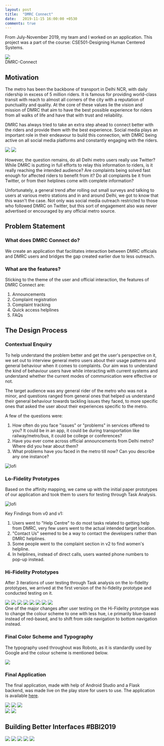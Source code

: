 ```yaml
---
layout: post
title:  "DMRC Connect"
date:   2019-11-15 16:00:00 +0530
comments: true
---
```


From July-November 2019, my team and I worked on an application. This project was a part of the course: CSE501-Designing Human Centered Systems.

<div class="container">
  <img class="logo" src="/images/DMRC/logo.png">  <br>
  DMRC-Connect
</div>



## Motivation
The metro has been the backbone of transport in Delhi NCR, with daily ridership in excess of 5 million riders. It is famous for providing world-class transit with reach to almost all corners of the city with a reputation of punctuality and quality. At the core of these values lie the vision and mission of DMRC that aim to have the best possible experience for riders from all walks of life and have that with trust and reliability.

DMRC has always tried to take an extra step ahead to connect better with the riders and provide them with the best experience. Social media plays an important role in their endeavour to build this connection, with DMRC being active on all social media platforms and constantly engaging with the riders.  
<div class="container">
  <img class="tweets" src="/images/DMRC/6_q_r.png">
  <img class="tweets" src="/images/DMRC/7_q_r.png">
</div>

However, the question remains, do all Delhi metro users really use Twitter? While DMRC is putting in full efforts to relay this information to riders, is it really reaching the intended audience? Are complaints being solved fast enough for affected riders to benefit from it? Do all complaints be it from Twitter, or from their helplines come with complete information?

Unfortunately, a general trend after rolling out small surveys and talking to users at various metro stations and in and around Delhi, we got to know that this wasn't the case. Not only was social media outreach restricted to those who followed DMRC on Twitter, but this sort of engagement also was never advertised or encouraged by any official metro source.  

## Problem Statement

### What does DMRC Connect do? 
We create an application that facilitates interaction between DMRC officials and DMRC users and bridges the gap created earlier due to less outreach.

### What are the features?

Sticking to the theme of the user and official interaction, the features of DMRC Connect are:
1. Announcements
2. Complaint registration
3. Complaint tracking
4. Quick access helplines
5. FAQs

## The Design Process

### Contextual Enquiry
To help understand the problem better and get the user's perspective on it, we set out to interview general metro users about their usage patterns and general behaviour when it comes to complaints. Our aim was to understand the kind of behaviour users have while interacting with current systems and understand whether the current modes of communication were effective or not.

The target audience was any general rider of the metro who was not a minor, and questions ranged from general ones that helped us understand their general behaviour towards tackling issues they faced, to more specific ones that asked the user about their experiences specific to the metro.

A few of the questions were:
1. How often do you face "issues" or "problems" in services offered to you? It could be in an app, it could be during transportation like railway/metro/bus, it could be college or conferences?
2. Have you ever come across official announcements from Delhi metro? Where did you hear about them?
3. What problems have you faced in the metro till now? Can you describe any one instance? 

![lofi](/images/DMRC/affinity_diagram.jpg)

### Lo-Fidelity Prototypes

Based on the affinity mapping, we came up with the initial paper prototypes of our application and took them to users for testing through Task Analysis.

![lofi](/images/DMRC/lofi-prototypes.jpg)

Key Findings from v0 and v1:
1. Users went to "Help Centre" to do most tasks related to getting help from DMRC, very few users went to the actual intended target location.
2. "Contact Us" seemed to be a way to contact the developers rather than DMRC helplines.
3. Some people went to the complaint section in v2 to find women's helpline.
4. In helplines, instead of direct calls, users wanted phone numbers to pop-up instead.

### Hi-Fidelity Prototypes

After 3 iterations of user testing through Task analysis on the lo-fidelity prototypes, we arrived at the first version of the hi-fidelity prototype and conducted testing on it.   

<div class="container">
  <img class="final-app" src="/images/DMRC/hi-fed/1.png">
  <img class="final-app" src="/images/DMRC/hi-fed/2.png">
  <img class="final-app" src="/images/DMRC/hi-fed/3.png">
  <img class="final-app" src="/images/DMRC/hi-fed/4.png">
  <img class="final-app" src="/images/DMRC/hi-fed/5.png">
  <img class="final-app" src="/images/DMRC/hi-fed/6.png">
  <img class="final-app" src="/images/DMRC/hi-fed/7.png">
  <img class="final-app" src="/images/DMRC/hi-fed/8.png">
</div>
One of the major changes after user testing on the Hi-Fidelity prototype was to change the colour scheme to one with less hue, i.e primarily blue-based instead of red-based, and to shift from side navigation to bottom navigation instead.

### Final Color Scheme and Typography

The typography used throughout was Roboto, as it is standardly used by Google and the colour scheme is mentioned below.

<img class="colorscheme" src="/images/DMRC/color-scheme.jpg">

### Final Application

The final application, made with help of Android Studio and a Flask backend, was made live on the play store for users to use. The application is available [here](https://bit.ly/2NVhIEV).  

<div class="container">
  <img class="final-app" src="/images/DMRC/final-app/1.webp">
  <img class="final-app" src="/images/DMRC/final-app/2.webp">
  <img class="final-app" src="/images/DMRC/final-app/3.webp">
  <br>
  <img class="final-app" src="/images/DMRC/final-app/4.webp">
  <img class="final-app" src="/images/DMRC/final-app/5.webp">
</div>

## Building Better Interfaces #BBI2019 

<div class="container">
  <img class="group-pic" src="/images/DMRC/BBI/them-bois.jpg">
  
  <img class="station" src="/images/DMRC/BBI/bbi-station.jpg">
  <img class="prop" src="/images/DMRC/BBI/bbi-mainprop.jpg">

  <img class="director" src="/images/DMRC/BBI/director.jpg">

  <img class="with-pk" src="/images/DMRC/BBI/with-pk.jpg">
</div>